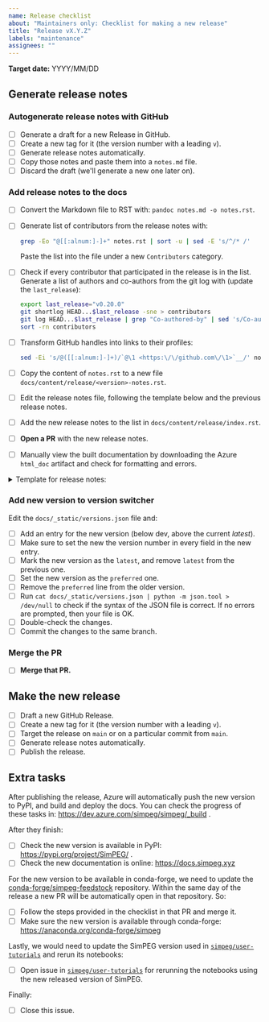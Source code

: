 ```yaml
---
name: Release checklist
about: "Maintainers only: Checklist for making a new release"
title: "Release vX.Y.Z"
labels: "maintenance"
assignees: ""
---
```


**Target date:** YYYY/MM/DD

## Generate release notes

### Autogenerate release notes with GitHub

- [ ] Generate a draft for a new Release in GitHub.
- [ ] Create a new tag for it (the version number with a leading `v`).
- [ ] Generate release notes automatically.
- [ ] Copy those notes and paste them into a `notes.md` file.
- [ ] Discard the draft (we'll generate a new one later on).

### Add release notes to the docs

- [ ] Convert the Markdown file to RST with: `pandoc notes.md -o notes.rst`.
- [ ] Generate list of contributors from the release notes with:
  ```bash
  grep -Eo "@[[:alnum:]-]+" notes.rst | sort -u | sed -E 's/^/* /'
  ```
  Paste the list into the file under a new `Contributors` category.
- [ ] Check if every contributor that participated in the release is in the list. Generate a list of authors and co-authors from the git log with (update the `last_release`):
  ```bash
  export last_release="v0.20.0"
  git shortlog HEAD...$last_release -sne > contributors
  git log HEAD...$last_release | grep "Co-authored-by" | sed 's/Co-authored-by://' | sed 's/^[[:space:]]*/ /' | sort | uniq -c | sort -nr | sed 's/^ //' >> contributors
  sort -rn contributors
  ```
- [ ] Transform GitHub handles into links to their profiles:
  ```bash
  sed -Ei 's/@([[:alnum:]-]+)/`@\1 <https:\/\/github.com\/\1>`__/' notes.rst
  ```
- [ ] Copy the content of `notes.rst` to a new file `docs/content/release/<version>-notes.rst`.
- [ ] Edit the release notes file, following the template below and the previous release notes.
- [ ] Add the new release notes to the list in `docs/content/release/index.rst`.
- [ ] **Open a PR** with the new release notes.
- [ ] Manually view the built documentation by downloading the Azure `html_doc` artifact and check for formatting and errors.


<details>
<summary>Template for release notes:</summary>

```rst
.. _<VERSION>_notes:

===========================
SimPEG <VERSION> Release Notes
===========================

MONTH DAYth, YEAR

.. contents:: Highlights
    :depth: 3

Updates
=======

New features
------------

..
    list new features under subheadings, include link to related PRs

Documentation
-------------

..
    list improvements to documentation

Bugfixes
--------

..
    list bugfixes, include link to related PRs

Breaking changes
----------------

..
    list breaking changes introduced in this new release, include link to
    releated PRs

Contributors
============

..
    paste list of contributors that was generated in `notes.rst`

Pull Requests
=============

..
    paste list of PRs that were copied to `notes.rst`
```

</details>


### Add new version to version switcher

Edit the `docs/_static/versions.json` file and:

- [ ] Add an entry for the new version (below dev, above the current _latest_).
- [ ] Make sure to set the new the version number in every field in the new entry.
- [ ] Mark the new version as the `latest`, and remove `latest` from the previous one.
- [ ] Set the new version as the `preferred` one.
- [ ] Remove the `preferred` line from the older version.
- [ ] Run `cat docs/_static/versions.json | python -m json.tool > /dev/null` to check if the syntax of the JSON file is correct. If no errors are prompted, then your file is OK.
- [ ] Double-check the changes.
- [ ] Commit the changes to the same branch.

### Merge the PR

- [ ] **Merge that PR.**

## Make the new release

- [ ] Draft a new GitHub Release.
- [ ] Create a new tag for it (the version number with a leading `v`).
- [ ] Target the release on `main` or on a particular commit from `main`.
- [ ] Generate release notes automatically.
- [ ] Publish the release.

## Extra tasks

After publishing the release, Azure will automatically push the new version to PyPI, and build and deploy the docs. You can check the progress of these tasks in: https://dev.azure.com/simpeg/simpeg/_build .

After they finish:

- [ ] Check the new version is available in PyPI: https://pypi.org/project/SimPEG/ .
- [ ] Check the new documentation is online: https://docs.simpeg.xyz

For the new version to be available in conda-forge, we need to update the [conda-forge/simpeg-feedstock](https://github.com/conda-forge/simpeg-feedstock) repository. Within the same day of the release a new PR will be automatically open in that repository. So:

- [ ] Follow the steps provided in the checklist in that PR and merge it.
- [ ] Make sure the new version is available through conda-forge: https://anaconda.org/conda-forge/simpeg

Lastly, we would need to update the SimPEG version used in [`simpeg/user-tutorials`](https://github.com/simpeg/user-tutorials) and rerun its notebooks:

- [ ] Open issue in [`simpeg/user-tutorials`](https://github.com/simpeg/user-tutorials) for rerunning the notebooks using the new released version of SimPEG.

Finally:

- [ ] Close this issue.
